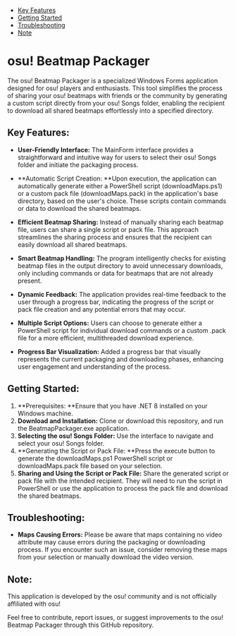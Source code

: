 - [Key Features](#key-features)
- [Getting Started](#getting-started)
- [Troubleshooting](#troubleshooting)
- [Note](#note)

# osu! Beatmap Packager
The osu! Beatmap Packager is a specialized Windows Forms application designed for osu! players and enthusiasts. This tool simplifies the process of sharing your osu! beatmaps with friends or the community by generating a custom script directly from your osu! Songs folder, enabling the recipient to download all shared beatmaps effortlessly into a specified directory.

## Key Features:
- **User-Friendly Interface:** The MainForm interface provides a straightforward and intuitive way for users to select their osu! Songs folder and initiate the packaging process.

- **Automatic Script Creation: **Upon execution, the application can automatically generate either a PowerShell script (downloadMaps.ps1) or a custom pack file (downloadMaps.pack) in the application's base directory, based on the user's choice. These scripts contain commands or data to download the shared beatmaps.

- **Efficient Beatmap Sharing:** Instead of manually sharing each beatmap file, users can share a single script or pack file. This approach streamlines the sharing process and ensures that the recipient can easily download all shared beatmaps.

- **Smart Beatmap Handling:** The program intelligently checks for existing beatmap files in the output directory to avoid unnecessary downloads, only including commands or data for beatmaps that are not already present.

- **Dynamic Feedback:** The application provides real-time feedback to the user through a progress bar, indicating the progress of the script or pack file creation and any potential errors that may occur.

- **Multiple Script Options:** Users can choose to generate either a PowerShell script for individual download commands or a custom .pack file for a more efficient, multithreaded download experience.

- **Progress Bar Visualization:** Added a progress bar that visually represents the current packaging and downloading phases, enhancing user engagement and understanding of the process.

## Getting Started:
1. **Prerequisites: **Ensure that you have .NET 8 installed on your Windows machine.
2. **Download and Installation:** Clone or download this repository, and run the BeatmapPackager.exe application.
3. **Selecting the osu! Songs Folder:** Use the interface to navigate and select your osu! Songs folder.
4. **Generating the Script or Pack File: **Press the execute button to generate the downloadMaps.ps1 PowerShell script or downloadMaps.pack file based on your selection.
5. **Sharing and Using the Script or Pack File:** Share the generated script or pack file with the intended recipient. They will need to run the script in PowerShell or use the application to process the pack file and download the shared beatmaps.

## Troubleshooting:
- **Maps Causing Errors:** Please be aware that maps containing no video attribute may cause errors during the packaging or downloading process. If you encounter such an issue, consider removing these maps from your selection or manually download the video version.

## Note:
This application is developed by the osu! community and is not officially affiliated with osu!

Feel free to contribute, report issues, or suggest improvements to the osu! Beatmap Packager through this GitHub repository.